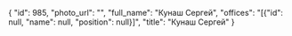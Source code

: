 {
    "id": 985,
    "photo_url": "",
    "full_name": "Кунаш Сергей",
    "offices": "[{\"id\": null, \"name\": null, \"position\": null}]",
    "title": "Кунаш Сергей"
}
